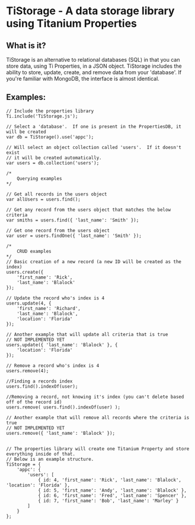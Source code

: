 TiStorage - A data storage library using Titanium Properties
================================

What is it?
---------------------------------------
TiStorage is an alternative to relational databases (SQL) in that you can store data, using Ti Properties, in a JSON object.  TiStorage includes the ability to store, update, create, and remove data from your 'database'.  If you're familiar with MongoDB, the interface is almost identical.

Examples:
---------------------------------------

    // Include the properties library
    Ti.include('TiStorage.js');
    
    // Select a 'database'.  If one is present in the PropertiesDB, it will be created
    var db = TiStorage().use('appc');
    
    // Will select an object collection called 'users'.  If it doesn't exist
    // it will be created automatically.
    var users = db.collection('users');
    
    /*
    	Querying examples
    */
    
    // Get all records in the users object
    var allUsers = users.find();
    
    // Get any record from the users object that matches the below criteria
    var smiths = users.find({ 'last_name': 'Smith' });
    
    // Get one record from the users object
    var user = users.findOne({ 'last_name': 'Smith' });
    
    /*
    	CRUD examples
    */
    // Basic creation of a new record (a new ID will be created as the index)
    users.create({ 
    	'first_name': 'Rick',
    	'last_name': 'Blalock'
    });
    
    // Update the record who's index is 4
    users.update(4, { 
    	'first_name': 'Richard',
    	'last_name': 'Blalock',
    	'location': 'Florida'
    });
    
    // Another example that will update all criteria that is true
    // NOT IMPLEMENTED YET
    users.update({ 'last_name': 'Blalock' }, { 
    	'location': 'Florida'
    });
    
    // Remove a record who's index is 4
    users.remove(4);
    
    //Finding a records index
    users.find().indexOf(user);
    
    //Removing a record, not knowing it's index (you can't delete based off of the record id)
    users.remove( users.find().indexOf(user) );
    
    // Another example that will remove all records where the criteria is true
    // NOT IMPLEMENTED YET
    users.remove({ 'last_name': 'Blalock' });
    
    
    // The properties library will create one Titanium Property and store everything inside of that.  
    // Below is an example structure.
    TiStorage = {
    	'appc': {
    		'users': [
    			{ id: 4, 'first_name': 'Rick', 'last_name': 'Blalock', 'location': 'Florida' },
    			{ id: 5, 'first_name': 'Andy', 'last_name': 'Blalock' },
    			{ id: 6, 'first_name': 'Fred', 'last_name': 'Spencer' },
    			{ id: 7, 'first_name': 'Bob', 'last_name': 'Marley' }
    		]
    	}
    };